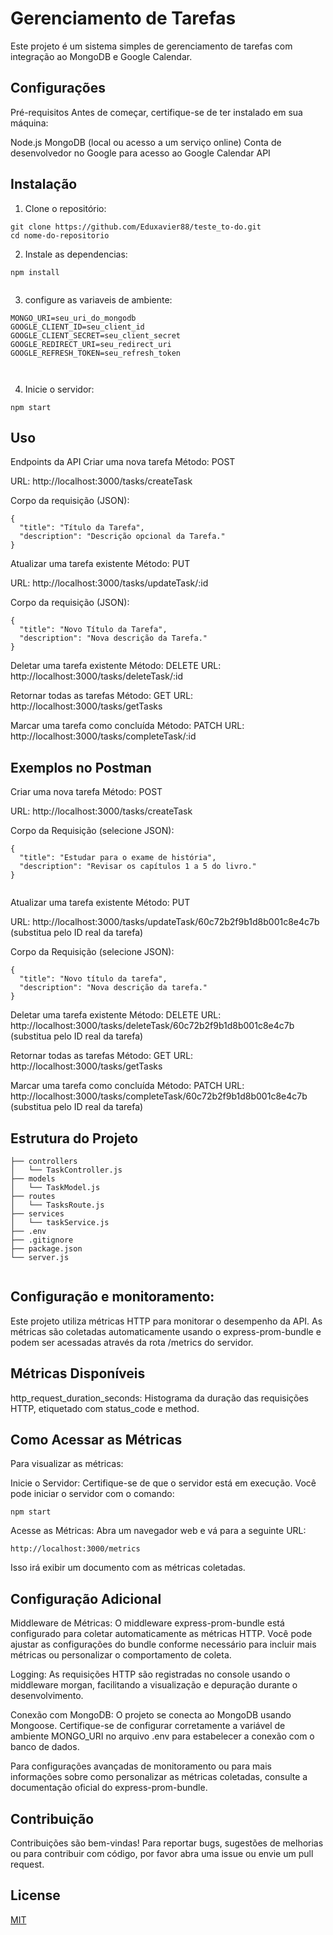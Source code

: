 # Gerenciamento de Tarefas

Este projeto é um sistema simples de gerenciamento de tarefas com integração ao MongoDB e Google Calendar.

## Configurações

Pré-requisitos
Antes de começar, certifique-se de ter instalado em sua máquina:

Node.js
MongoDB (local ou acesso a um serviço online)
Conta de desenvolvedor no Google para acesso ao Google Calendar API

## Instalação

1. Clone o repositório:



```
git clone https://github.com/Eduxavier88/teste_to-do.git
cd nome-do-repositorio

```
2. Instale as dependencias:
```
npm install


```
3. configure as variaveis de ambiente:
```
MONGO_URI=seu_uri_do_mongodb
GOOGLE_CLIENT_ID=seu_client_id
GOOGLE_CLIENT_SECRET=seu_client_secret
GOOGLE_REDIRECT_URI=seu_redirect_uri
GOOGLE_REFRESH_TOKEN=seu_refresh_token



```
4. Inicie o servidor:
```
npm start

```
## Uso
Endpoints da API
Criar uma nova tarefa
Método: POST

URL: http://localhost:3000/tasks/createTask

Corpo da requisição (JSON):
```
{
  "title": "Título da Tarefa",
  "description": "Descrição opcional da Tarefa."
}

```
Atualizar uma tarefa existente
Método: PUT

URL: http://localhost:3000/tasks/updateTask/:id

Corpo da requisição (JSON):
```
{
  "title": "Novo Título da Tarefa",
  "description": "Nova descrição da Tarefa."
}

```
Deletar uma tarefa existente
Método: DELETE
URL: http://localhost:3000/tasks/deleteTask/:id

Retornar todas as tarefas
Método: GET
URL: http://localhost:3000/tasks/getTasks

Marcar uma tarefa como concluída
Método: PATCH
URL: http://localhost:3000/tasks/completeTask/:id

## Exemplos no Postman
Criar uma nova tarefa
Método: POST

URL: http://localhost:3000/tasks/createTask

Corpo da Requisição (selecione JSON):
```
{
  "title": "Estudar para o exame de história",
  "description": "Revisar os capítulos 1 a 5 do livro."
}


```
Atualizar uma tarefa existente
Método: PUT

URL: http://localhost:3000/tasks/updateTask/60c72b2f9b1d8b001c8e4c7b (substitua pelo ID real da tarefa)

Corpo da Requisição (selecione JSON):
```
{
  "title": "Novo título da tarefa",
  "description": "Nova descrição da tarefa."
}

```
Deletar uma tarefa existente
Método: DELETE
URL: http://localhost:3000/tasks/deleteTask/60c72b2f9b1d8b001c8e4c7b (substitua pelo ID real da tarefa)

Retornar todas as tarefas
Método: GET
URL: http://localhost:3000/tasks/getTasks

Marcar uma tarefa como concluída
Método: PATCH
URL: http://localhost:3000/tasks/completeTask/60c72b2f9b1d8b001c8e4c7b (substitua pelo ID real da tarefa)


## Estrutura do Projeto

```
├── controllers
│   └── TaskController.js
├── models
│   └── TaskModel.js
├── routes
│   └── TasksRoute.js
├── services
│   └── taskService.js
├── .env
├── .gitignore
├── package.json
└── server.js


```
## Configuração e monitoramento:
Este projeto utiliza métricas HTTP para monitorar o desempenho da API. As métricas são coletadas automaticamente usando o express-prom-bundle e podem ser acessadas através da rota /metrics do servidor.

## Métricas Disponíveis
http_request_duration_seconds: Histograma da duração das requisições HTTP, etiquetado com status_code e method.

## Como Acessar as Métricas
 Para visualizar as métricas:

Inicie o Servidor: Certifique-se de que o servidor está em execução. Você pode iniciar o servidor com o comando:
```
npm start
```
Acesse as Métricas: Abra um navegador web e vá para a seguinte URL:
```
http://localhost:3000/metrics
```
Isso irá exibir um documento com as métricas coletadas.

## Configuração Adicional
Middleware de Métricas: O middleware express-prom-bundle está configurado para coletar automaticamente as métricas HTTP. Você pode ajustar as configurações do bundle conforme necessário para incluir mais métricas ou personalizar o comportamento de coleta.

Logging: As requisições HTTP são registradas no console usando o middleware morgan, facilitando a visualização e depuração durante o desenvolvimento.

Conexão com MongoDB: O projeto se conecta ao MongoDB usando Mongoose. Certifique-se de configurar corretamente a variável de ambiente MONGO_URI no arquivo .env para estabelecer a conexão com o banco de dados.

Para configurações avançadas de monitoramento ou para mais informações sobre como personalizar as métricas coletadas, consulte a documentação oficial do express-prom-bundle.


## Contribuição
Contribuições são bem-vindas! Para reportar bugs, sugestões de melhorias ou para contribuir com código, por favor abra uma issue ou envie um pull request.
## License

[MIT](https://choosealicense.com/licenses/mit/)